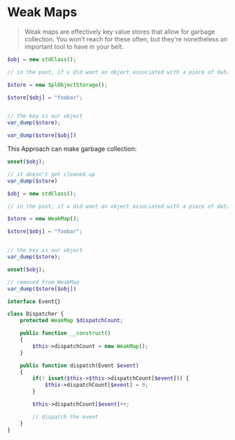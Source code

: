 # Weak Maps

> Weak maps are effectively key value stores that allow for garbage collection. You won't reach for these often, but they're nonetheless an important tool to have in your belt.

```php
$obj = new stdClass();

// in the past, if u did want an object associated with a piece of data

$store = new SplObjectStorage();

$store[$obj] = "foobar";


// the key is our object
var_dump($store);

var_dump($store[$obj])
```

This Approach can make garbage collection:

```php
unset($obj);

// it doesn't get cleaned up
var_dump($store)
```

```php
$obj = new stdClass();

// in the past, if u did want an object associated with a piece of data

$store = new WeakMap();

$store[$obj] = "foobar";


// the key is our object
var_dump($store);

unset($obj);

// removed from WeakMap
var_dump($store[$obj])
```

```php
interface Event{}

class Dispatcher {
    protected WeakMap $dispatchCount;

    public function __construct()
    {
        $this->dispatchCount = new WeakMap();
    }

    public function dispatch(Event $event)
    {
        if(! isset($this->$this->dispatchCount[$event])) {
            $this->dispatchCount[$event] = 0;
        }

        $this->dispatchCount[$event]++;

        // dispatch the event
    }
}


```
